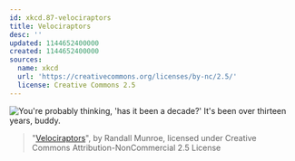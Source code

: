 ```yaml
---
id: xkcd.87-velociraptors
title: Velociraptors
desc: ''
updated: 1144652400000
created: 1144652400000
sources:
  name: xkcd
  url: 'https://creativecommons.org/licenses/by-nc/2.5/'
  license: Creative Commons 2.5
---
```

![You're probably thinking, 'has it been a decade?'  It's been over thirteen years, buddy.](https://imgs.xkcd.com/comics/velociraptors.jpg)
> "[Velociraptors](https://xkcd.com/87/)", by Randall Munroe, licensed under Creative Commons Attribution-NonCommercial 2.5 License
